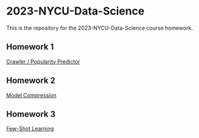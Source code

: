 # 2023-NYCU-Data-Science

This is the repository for the 2023-NYCU-Data-Science course homework.

## Homework 1

[Crawler / Popularity Predictor](./Homework%2001/README.md)

## Homework 2

[Model Compression](./Homework%2002/README.md)

## Homework 3

[Few-Shot Learning](./Homework%2003/README.md)